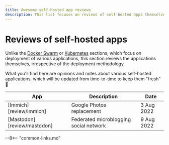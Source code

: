 ```yaml
---
title: Awesome self-hosted app reviews
description: This list focuses on reviews of self-hosted apps themselves, rather than deployment strategies
---
```

# Reviews of self-hosted apps

Unlike the [Docker Swarm](/docker-swarm/) or [Kubernetes](/kubernetes/) sections, which focus on deployment of various applications, this section reviews the applications themselves, irrespective of the deployment methodology.

What you'll find here are opinions and notes about various self-hosted applications, which will be updated from time-to-time to keep them "fresh" :leafy_green:

App | Description | Date
---------|----------| ---------
 [Immich][review/immich] | Google Photos replacement | 3 Aug 2022
 [Mastodon][review/mastodon] | Federated microblogging social network | 9 Aug 2022

 --8<-- "common-links.md"
